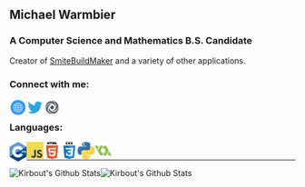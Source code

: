 ## Michael Warmbier

### A Computer Science and Mathematics B.S. Candidate

Creator of [SmiteBuildMaker](http://Smitebuildmaker.com) and a variety of other applications.

### Connect with me:

[<img align="left" alt="My Website" width="30px" src="icons/internet.png"/>][website]
[<img align="left" alt="Michael Warmbier on Twitter" width="30px" src="icons/twitter.png"/>][twitter]
[<img align="left" alt="Kirbout on Repl.it" width="30px" src="icons/repl.png"/>][myRepl]

</br>

### Languages:

<img align="left" alt="C++ and C languages" width="30px" src="icons/C++.png"/>
<img align="left" alt="JavaScript" width="30px" src="icons/javascript.png"/>
<img align="left" alt="HTML5" width="30px" src="icons/html.png"/>
<img align="left" alt="HCSS3" width="30px" src="icons/css.png"/>
<img align="left" alt="Python" width="30px" src="icons/python.png"/>
<img align="left" alt="Game Maker Language" width="30px" src="icons/gamemaker.png"/>

</br>

---

<img align="left" alt="Kirbout's Github Stats" src="https://github-readme-stats.vercel.app/api/top-langs?username=MichaelWarmbier&show_icons=true&locale=en&layout=compact&theme=react"/>
<img align="left" alt="Kirbout's Github Stats" src="https://github-readme-stats.vercel.app/api?username=michaelwarmbier&show_icons=true&locale=en&theme=react"/>

[website]: http://michaelwarmbier.com
[twitter]: https://twitter.com/MichaelWarmbier
[youtube]: https://www.youtube.com/channel/UC1HP88o4kwLze82F2KDPoVw
[myRepl]: https://replit.com/@Kirbout

[github]: https://github.com/
[repl]: ttps://replit.com/
[atom]: https://atom.io/
[node]: https://nodejs.org/en/
[visualstudio]: https://code.visualstudio.com/
[gamemaker]: https://www.yoyogames.com/en/gamemaker
[markdown]: https://www.markdownguide.org/
[codepen]: https://codepen.io/


